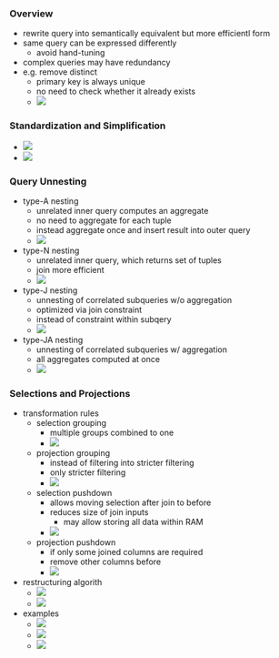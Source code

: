 ### Overview
+ rewrite query into semantically equivalent but more efficientl form
+ same query can be expressed differently
	+ avoid hand-tuning
+ complex queries may have redundancy
+ e.g. remove distinct
	+ primary key is always unique
	+ no need to check whether it already exists
	+ ![](Pasted%20image%2020220512132200.png)

### Standardization and Simplification
+ ![](Pasted%20image%2020220512132402.png)
+ ![](Pasted%20image%2020220512132850.png)

### Query Unnesting
+  type-A nesting
	+ unrelated inner query computes an aggregate
	+ no need to aggregate for each tuple
	+ instead aggregate once and insert result into outer query
	+ ![](Pasted%20image%2020220512133206.png)
+ type-N nesting
	+ unrelated inner query, which returns set of tuples
	+ join more efficient
	+ ![](Pasted%20image%2020220512133412.png)
+ type-J nesting
	+ unnesting of correlated subqueries w/o aggregation
	+ optimized via join constraint
	+ instead of constraint within subqery
	+ ![](Pasted%20image%2020220512133612.png)
+ type-JA nesting
	+ unnesting of correlated subqueries w/ aggregation
	+ all aggregates computed at once
	+ ![](Pasted%20image%2020220512133924.png)

### Selections and Projections
+ transformation rules
	+ selection grouping
		+ multiple groups combined to one
		+ ![](Pasted%20image%2020220512134150.png)
	+ projection grouping
		+ instead of filtering into stricter filtering
		+ only stricter filtering
		+ ![](Pasted%20image%2020220512134240.png)
	+ selection pushdown
		+ allows moving selection after join to before
		+ reduces size of join inputs
			+ may allow storing all data within RAM 
		+ ![](Pasted%20image%2020220512134425.png)
	+ projection pushdown
		+ if only some joined columns are required
		+ remove other columns before
		+ ![](Pasted%20image%2020220512134620.png)
+ restructuring algorith
	+ ![](Pasted%20image%2020220512134906.png)
	+ ![](Pasted%20image%2020220512134924.png)
+ examples
	+ ![](Pasted%20image%2020220512135309.png)
	+ ![](Pasted%20image%2020220512151834.png)
	+ ![](Pasted%20image%2020220512152310.png)